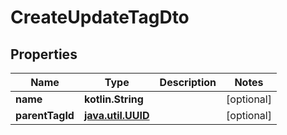 
# CreateUpdateTagDto

## Properties
Name | Type | Description | Notes
------------ | ------------- | ------------- | -------------
**name** | **kotlin.String** |  |  [optional]
**parentTagId** | [**java.util.UUID**](java.util.UUID.md) |  |  [optional]



